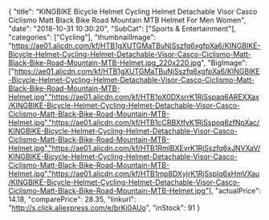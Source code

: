 {
	"title": "KINGBIKE Bicycle Helmet Cycling Helmet Detachable Visor Casco Ciclismo Matt Black Bike Road Mountain MTB Helmet For Men Women",
	"date": "2018-10-31 10:30:20",
	"SubCat": ["Sports & Entertainment"],
	"categories": ["Cycling"],
	"thumbnailImage": "https://ae01.alicdn.com/kf/HTB1gXUTGMaTBuNjSszfq6xgfpXa6/KINGBIKE-Bicycle-Helmet-Cycling-Helmet-Detachable-Visor-Casco-Ciclismo-Matt-Black-Bike-Road-Mountain-MTB-Helmet.jpg_220x220.jpg",
	"BigImage": ["https://ae01.alicdn.com/kf/HTB1gXUTGMaTBuNjSszfq6xgfpXa6/KINGBIKE-Bicycle-Helmet-Cycling-Helmet-Detachable-Visor-Casco-Ciclismo-Matt-Black-Bike-Road-Mountain-MTB-Helmet.jpg","https://ae01.alicdn.com/kf/HTB1pX0DXsrrK1RjSspaq6AREXXax/KINGBIKE-Bicycle-Helmet-Cycling-Helmet-Detachable-Visor-Casco-Ciclismo-Matt-Black-Bike-Road-Mountain-MTB-Helmet.jpg","https://ae01.alicdn.com/kf/HTB1cCRBXtfvK1RjSspoq6zfNpXac/KINGBIKE-Bicycle-Helmet-Cycling-Helmet-Detachable-Visor-Casco-Ciclismo-Matt-Black-Bike-Road-Mountain-MTB-Helmet.jpg","https://ae01.alicdn.com/kf/HTB1RmlBXEvrK1RjSszfq6xJNVXaV/KINGBIKE-Bicycle-Helmet-Cycling-Helmet-Detachable-Visor-Casco-Ciclismo-Matt-Black-Bike-Road-Mountain-MTB-Helmet.jpg","https://ae01.alicdn.com/kf/HTB1mp8DXyjrK1RjSsplq6xHmVXau/KINGBIKE-Bicycle-Helmet-Cycling-Helmet-Detachable-Visor-Casco-Ciclismo-Matt-Black-Bike-Road-Mountain-MTB-Helmet.jpg"],
	"actualPrice": 14.18,
	"comparePrice": 28.35,
	"linkurl": "http://s.click.aliexpress.com/e/brKj0AUo",
	"inStock": 91
}
